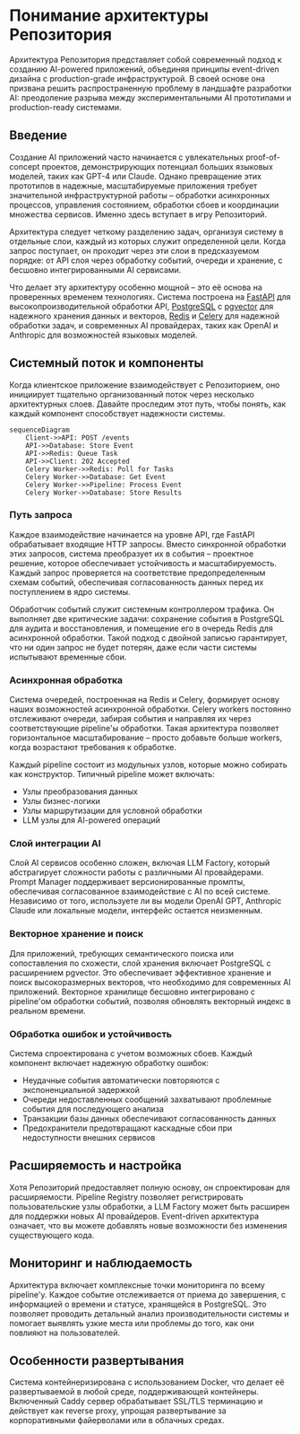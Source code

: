 # Понимание архитектуры Репозитория

Архитектура Репозитория представляет собой современный подход к созданию AI-powered приложений, объединяя принципы event-driven дизайна с production-grade инфраструктурой. В своей основе она призвана решить распространенную проблему в ландшафте разработки AI: преодоление разрыва между экспериментальными AI прототипами и production-ready системами.

## Введение

Создание AI приложений часто начинается с увлекательных proof-of-concept проектов, демонстрирующих потенциал больших языковых моделей, таких как GPT-4 или Claude. Однако превращение этих прототипов в надежные, масштабируемые приложения требует значительной инфраструктурной работы – обработки асинхронных процессов, управления состоянием, обработки сбоев и координации множества сервисов. Именно здесь вступает в игру Репозиторий.

Архитектура следует четкому разделению задач, организуя систему в отдельные слои, каждый из которых служит определенной цели. Когда запрос поступает, он проходит через эти слои в предсказуемом порядке: от API слоя через обработку событий, очереди и хранение, с бесшовно интегрированными AI сервисами.

Что делает эту архитектуру особенно мощной – это её основа на проверенных временем технологиях. Система построена на [FastAPI](https://fastapi.tiangolo.com/) для высокопроизводительной обработки API, [PostgreSQL](https://www.postgresql.org/) с [pgvector](https://github.com/pgvector/pgvector) для надежного хранения данных и векторов, [Redis](https://redis.io/) и [Celery](https://docs.celeryq.dev/) для надежной обработки задач, и современных AI провайдерах, таких как OpenAI и Anthropic для возможностей языковых моделей.

## Системный поток и компоненты

Когда клиентское приложение взаимодействует с Репозиторием, оно инициирует тщательно организованный поток через несколько архитектурных слоев. Давайте проследим этот путь, чтобы понять, как каждый компонент способствует надежности системы.

```mermaid
sequenceDiagram
    Client->>API: POST /events
    API->>Database: Store Event
    API->>Redis: Queue Task
    API->>Client: 202 Accepted
    Celery Worker->>Redis: Poll for Tasks
    Celery Worker->>Database: Get Event
    Celery Worker->>Pipeline: Process Event
    Celery Worker->>Database: Store Results
```

### Путь запроса

Каждое взаимодействие начинается на уровне API, где FastAPI обрабатывает входящие HTTP запросы. Вместо синхронной обработки этих запросов, система преобразует их в события – проектное решение, которое обеспечивает устойчивость и масштабируемость. Каждый запрос проверяется на соответствие предопределенным схемам событий, обеспечивая согласованность данных перед их поступлением в ядро системы.

Обработчик событий служит системным контроллером трафика. Он выполняет две критические задачи: сохранение события в PostgreSQL для аудита и восстановления, и помещение его в очередь Redis для асинхронной обработки. Такой подход с двойной записью гарантирует, что ни один запрос не будет потерян, даже если части системы испытывают временные сбои.

### Асинхронная обработка

Система очередей, построенная на Redis и Celery, формирует основу наших возможностей асинхронной обработки. Celery workers постоянно отслеживают очереди, забирая события и направляя их через соответствующие pipeline'ы обработки. Такая архитектура позволяет горизонтальное масштабирование – просто добавьте больше workers, когда возрастают требования к обработке.

Каждый pipeline состоит из модульных узлов, которые можно собирать как конструктор. Типичный pipeline может включать:

- Узлы преобразования данных
- Узлы бизнес-логики
- Узлы маршрутизации для условной обработки
- LLM узлы для AI-powered операций

### Слой интеграции AI

Слой AI сервисов особенно сложен, включая LLM Factory, который абстрагирует сложности работы с различными AI провайдерами. Prompt Manager поддерживает версионированные промпты, обеспечивая согласованное взаимодействие с AI по всей системе. Независимо от того, используете ли вы модели OpenAI GPT, Anthropic Claude или локальные модели, интерфейс остается неизменным.

### Векторное хранение и поиск

Для приложений, требующих семантического поиска или сопоставления по схожести, слой хранения включает PostgreSQL с расширением pgvector. Это обеспечивает эффективное хранение и поиск высокоразмерных векторов, что необходимо для современных AI приложений. Векторное хранилище бесшовно интегрировано с pipeline'ом обработки событий, позволяя обновлять векторный индекс в реальном времени.

### Обработка ошибок и устойчивость

Система спроектирована с учетом возможных сбоев. Каждый компонент включает надежную обработку ошибок:

- Неудачные события автоматически повторяются с экспоненциальной задержкой
- Очереди недоставленных сообщений захватывают проблемные события для последующего анализа
- Транзакции базы данных обеспечивают согласованность данных
- Предохранители предотвращают каскадные сбои при недоступности внешних сервисов

## Расширяемость и настройка

Хотя Репозиторий предоставляет полную основу, он спроектирован для расширяемости. Pipeline Registry позволяет регистрировать пользовательские узлы обработки, а LLM Factory может быть расширен для поддержки новых AI провайдеров. Event-driven архитектура означает, что вы можете добавлять новые возможности без изменения существующего кода.

## Мониторинг и наблюдаемость

Архитектура включает комплексные точки мониторинга по всему pipeline'у. Каждое событие отслеживается от приема до завершения, с информацией о времени и статусе, хранящейся в PostgreSQL. Это позволяет проводить детальный анализ производительности системы и помогает выявлять узкие места или проблемы до того, как они повлияют на пользователей.

## Особенности развертывания

Система контейнеризирована с использованием Docker, что делает её развертываемой в любой среде, поддерживающей контейнеры. Включенный Caddy сервер обрабатывает SSL/TLS терминацию и действует как reverse proxy, упрощая развертывание за корпоративными файерволами или в облачных средах.